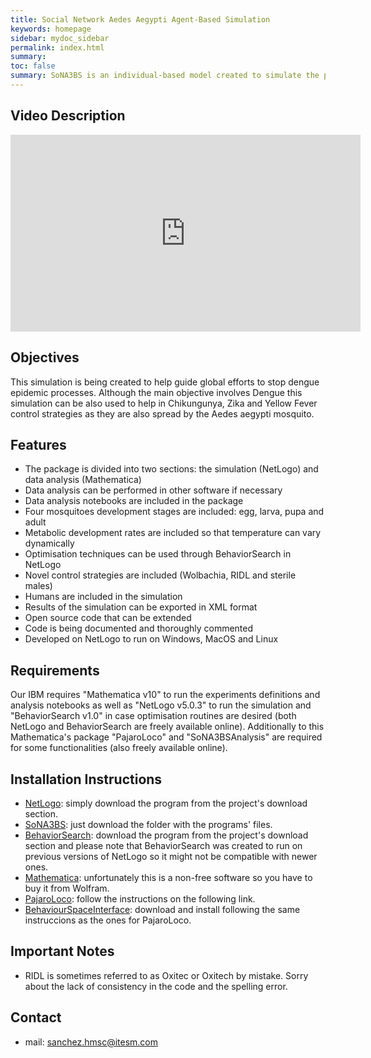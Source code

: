 ```yaml
---
title: Social Network Aedes Aegypti Agent-Based Simulation
keywords: homepage
sidebar: mydoc_sidebar
permalink: index.html
summary: 
toc: false
summary: SoNA3BS is an individual-based model created to simulate the population dynamics of Aedes aegypti mosquitoes. This project is being developed by the Bioinformatics research group of Tecnológico de Monterrey in collaboration with UC Berkeley.
---
```


## Video Description


<center>
    <iframe width="560" height="315" src="https://www.youtube.com/embed/vghkosjhz_c?rel=0&amp;showinfo=0" frameborder="0" allowfullscreen></iframe>
</center>

## Objectives

This simulation is being created to help guide global efforts to stop dengue epidemic processes. Although the main objective involves Dengue this simulation can be also used to help in Chikungunya, Zika and Yellow Fever control strategies as they are also spread by the Aedes aegypti mosquito.

## Features

* The package is divided into two sections: the simulation (NetLogo) and data analysis (Mathematica)
* Data analysis can be performed in other software if necessary
* Data analysis notebooks are included in the package
* Four mosquitoes development stages are included: egg, larva, pupa and adult
* Metabolic development rates are included so that temperature can vary dynamically
* Optimisation techniques can be used through BehaviorSearch in NetLogo
* Novel control strategies are included (Wolbachia, RIDL and sterile males)
* Humans are included in the simulation
* Results of the simulation can be exported in XML format
* Open source code that can be extended
* Code is being documented and thoroughly commented
* Developed on NetLogo to run on Windows, MacOS and Linux

## Requirements

Our IBM requires "Mathematica v10" to run the experiments definitions and analysis notebooks as well as "NetLogo v5.0.3" to run the simulation and "BehaviorSearch v1.0" in case optimisation routines are desired (both NetLogo and BehaviorSearch are freely available online). Additionally to this Mathematica's package "PajaroLoco" and "SoNA3BSAnalysis" are required for some functionalities (also freely available online).

## Installation Instructions

* <a href="https://ccl.northwestern.edu/netlogo/">NetLogo</a>: simply download the program from the project's download section. 
* <a href="https://github.com/Chipdelmal/SoNA3BS">SoNA3BS</a>: just download the folder with the programs' files.
* <a href="http://behaviorsearch.org/">BehaviorSearch</a>: download the program from the project's download section and please note that BehaviorSearch was created to run on previous versions of NetLogo so it might not be compatible with newer ones.
* <a href="http://www.wolfram.com/mathematica/">Mathematica</a>: unfortunately this is a non-free software so you have to buy it from Wolfram.
* <a href="https://bitbucket.org/chipdelmal/pajarolocopublic">PajaroLoco</a>: follow the instructions on the following link.
* <a href="https://bitbucket.org/chipdelmal/behaviorspaceinterface">BehaviourSpaceInterface</a>: download and install following the same instruccions as the ones for PajaroLoco.

## Important Notes

* RIDL is sometimes referred to as Oxitec or Oxitech by mistake. Sorry about the lack of consistency in the code and the spelling error.

## Contact

* mail: sanchez.hmsc@itesm.com